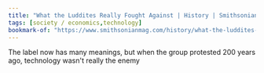 ```yaml
---
title: "What the Luddites Really Fought Against | History | Smithsonian Magazine"
tags: [society / economics,technology]
bookmark-of: "https://www.smithsonianmag.com/history/what-the-luddites-really-fought-against-264412/"
---
```

The label now has many meanings, but when the group protested 200 years ago, technology wasn't really the enemy